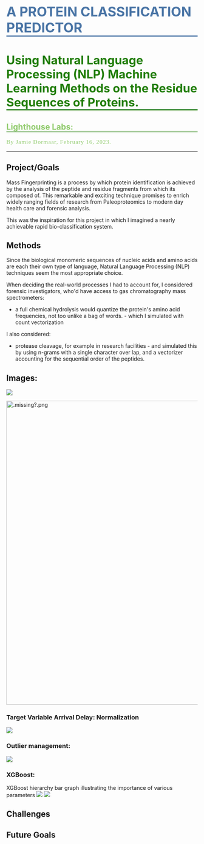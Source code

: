 <h1
  id = "title";
  style="color:#4974a5; font-size:250%; text-align:left; border-bottom: 3px solid #4974a5;"
>
  A PROTEIN CLASSIFICATION PREDICTOR
</h1>

<h3
  id = "title";
  style="color:#207d06; font-size:220%; text-align:left; border-bottom: 3px solid #207d06;"
>
  Using Natural Language Processing (NLP) Machine Learning Methods on the Residue Sequences of Proteins.
</h3>

<h2
  id= "";
  style="color:#8fca6b; border-bottom: 1px solid #207d06;"
>
  Lighthouse Labs:
</h2>

<p
  id = "by-jamie-dormaar";
  style="
    font-family:JetBrains Mono;
    letter-spacing: 1px;
    color:#8fca6b;
    font-size:110%;
    text-align:left;";
>
  By Jamie Dormaar, February 16, 2023.
</p>

---

## Project/Goals

Mass Fingerprinting is a process by which protein identification is achieved by the analysis of the peptide and residue fragments from which its composed of. This remarkable and exciting technique promises to enrich widely ranging fields of research from Paleoproteomics to modern day health care and forensic analysis.

This was the inspiration for this project in which I imagined a nearly achievable rapid bio-classification system.

## Methods

Since the biological monomeric sequences of nucleic acids and amino acids are each their own type of language, Natural Language Processing (NLP) techniques seem the most appropriate choice.

When deciding the real-world processes I had to account for, I considered forensic investigators, who'd have access to gas chromatography mass spectrometers:

- a full chemical hydrolysis would quantize the protein's amino acid frequencies, not too unlike a bag of words. - which I simulated with count vectorization

I also considered:

- protease cleavage, for example in research facilities - and simulated this by using n-grams with a single character over lap, and a vectorizer accounting for the sequential order of the peptides.

## Images:

![](../images/residue_properties.png)

<!--
I can't remember how to size images in MD files.
-->
<img src="../images/residue_properties.png" alt=.missing?.png width="800"/>

### Target Variable Arrival Delay: Normalization

![](/W6MTP/Flight-Delays/Images/Arrival*delay_distn_df_usa*.png)

### Outlier management:

![](./Images/Arrival_delay_outliers_boxplot_df_usa_.png)

### XGBoost:

XGBoost hierarchy bar graph illustrating the importance of various parameters
![](./Images/xgb_params_importance.png)
![](./Images/xgboost_scatter.png)

## Challenges

## Future Goals
